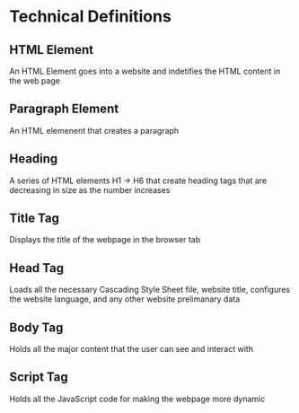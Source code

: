 # Technical Definitions

## HTML Element
An HTML Element goes into a website and indetifies the HTML content in the web page


## Paragraph Element
An HTML elemenent that creates a paragraph

## Heading
A series of HTML elements H1 -> H6 that create heading tags that are decreasing in size as the number increases

## Title Tag
Displays the title of the webpage in the browser tab

## Head Tag
Loads all the necessary Cascading Style Sheet file, website title, configures the website language, and any other website prelimanary data

## Body Tag
Holds all the major content that the user can see and interact with

## Script Tag
Holds all the JavaScript code for making the webpage more dynamic
